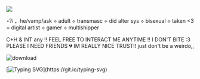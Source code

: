 ![](https://komarev.com/ghpvc/?username=ghostlyvamps&color=503d7a&style=plastic&label=PROFILE+VISITS) 


⋆𐙚 ₊‎ ‎  he/vamp/ask ⟡ adult ⟡ transmasc ⟡ did alter sys ⟡ bisexual ⟡ taken <3 ⟡ digital artist ⟡ gamer ⟡ multishipper 

C+H & INT any !! FEEL FREE TO INTERACT ME ANYTIME !! I DON'T BITE :3 PLEASE I NEED FRIENDS 💔 IM REALLY NICE TRUST!! just don't be  a weirdo,,


![download](https://github.com/user-attachments/assets/145e5740-a8b0-4f6c-a754-c85520df82a1)

[![Typing SVG](https://readme-typing-svg.demolab.com?font=Fira+Code&pause=1000&color=47E1F7&width=435&lines=JOJO%2C+THIS+IS+THE+LAST+OF+MY+HAMOOON!;TAKE+IT+FROM+MEEEEEE!)](https://git.io/typing-svg)
